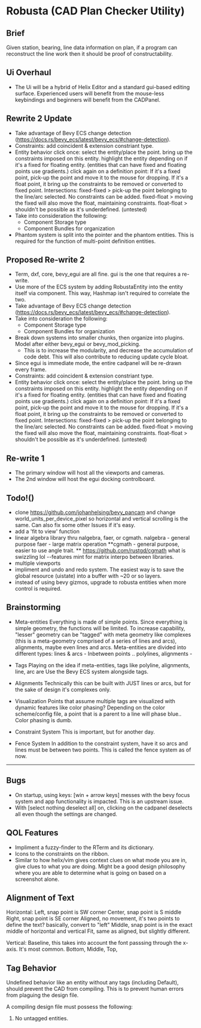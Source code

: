 # Robusta (CAD Plan Checker Utility)
## Brief
Given station, bearing, line data information on plan, if a program can reconstruct the line work then it should be proof of constructability.

## Ui Overhaul
- The Ui will be a hybrid of Helix Editor and a standard gui-based editing surface. Experienced users will benefit from the mouse-less keybindings and beginners will benefit from the CADPanel. 

## Rewrite 2 Update
- Take advantage of Bevy ECS change detection (https://docs.rs/bevy_ecs/latest/bevy_ecs/#change-detection). 
- Constraints: add coincident & extension constriant type.
- Entity behavior
    click once: select the entity/place the point. bring up the constraints imposed on this entity. highlight the entity depending on if it's a fixed for floating entity. (entities that can have fixed and floating points use gradients.) 
    click again on a definition point: If it's a fixed point, pick-up the point and move it to the mouse for dropping. If it's a float point, it bring up the constraints to be removed or converted to fixed point. 
        Intersections:
        fixed-fixed > pick-up the point belonging to the line/arc selected. No constraints can be added.
        fixed-float > moving the fixed will also move the float, maintaining constraints. 
        float-float > shouldn't be possible as it's underdefined. (untested)
- Take into consideration the following:
    - Component Storage type
    - Component Bundles for organization
- Phantom system is split into the pointer and the phantom entities. This is required for the function of multi-point definition entities. 

## Proposed Re-write 2
- Term, dxf, core, bevy_egui are all fine. gui is the one that requires a re-write.
- Use more of the ECS system by adding RobustaEntity into the entity itself via component. This way, Hashmap isn't required to correlate the two. 
- Take advantage of Bevy ECS change detection (https://docs.rs/bevy_ecs/latest/bevy_ecs/#change-detection). 
- Take into consideration the following:
    - Component Storage type
    - Component Bundles for organization
- Break down systems into smaller chunks, then organize into plugins. Model after either bevy_egui or bevy_mod_picking.
    - This is to increase the modularity, and decrease the accumulation of code debt. This will also contribute to reducing update cycle bloat. 
- Since egui is immediate mode, the entire cadpanel will be re-drawn every frame.
- Constraints: add coincident & extension constriant type.
- Entity behavior
    click once: select the entity/place the point. bring up the constraints imposed on this entity. highlight the entity depending on if it's a fixed for floating entity. (entities that can have fixed and floating points use gradients.) 
    click again on a definition point: If it's a fixed point, pick-up the point and move it to the mouse for dropping. If it's a float point, it bring up the constraints to be removed or converted to fixed point. 
        Intersections:
        fixed-fixed > pick-up the point belonging to the line/arc selected. No constraints can be added.
        fixed-float > moving the fixed will also move the float, maintaining constraints. 
        float-float > shouldn't be possible as it's underdefined. (untested)
    

## Re-write 1
- The primary window will host all the viewports and cameras.
- The 2nd window will host the egui docking controlboard. 


## Todo!()
- clone https://github.com/johanhelsing/bevy_pancam and change world_units_per_device_pixel so horizontal and vertical scrolling is the same. Can also fix some other Issues if it's easy. 
- add a 'fit to view' function
- linear algebra library thru nalgebra, faer, or cgmath. 
    nalgebra - general purpose 
    faer - large matrix operation
    **cgmath - general purpose, easier to use angle trait. **
        https://github.com/rustgd/cgmath
        what is swizzling lol 
        --features mint for matrix interpo between libraries.
- multiple viewports
- impliment and undo and redo system. The easiest way is to save the global resource (uistate) into a buffer with ~20 or so layers.
- instead of using bevy gizmos, upgrade to robusta entities when more control is required.

## Brainstorming
- Meta-entities
Everything is made of simple points. Since everything is simple geometry, the functions will be limited. To increase capability, "lesser" geometry can be "tagged" with meta geometry like complexes (this is a meta-geometry comprised of a series of lines and arcs), alignments, maybe even lines and arcs.
    Meta-entities are divided into different types:
        lines & arcs - Inbetween points ..
        polylines, alignments - 

- Tags
Playing on the idea if meta-entities, tags like polyline, alignments, line, arc are 
    Use the Bevy ECS system alongside tags.

- Alignments
Technically this can be built with JUST lines or arcs, but for the sake of design it's complexes only. 

- Visualization
Points that assume multiple tags are visualized with dynamic features like color phasing? Depending on the color scheme/config file, a point that is a parent to a line will phase blue.. Color phasing is dumb. 

- Constraint System
This is important, but for another day. 

- Fence System
In addition to the constraint system, have it so arcs and lines must be between two points. This is called the fence system as of now.

---

## Bugs
- On startup, using keys: [win + arrow keys] messes with the bevy focus system and app functionality is impacted. This is an upstream issue.
- With [select nothing deselect all] on, clicking on the cadpanel deselects all even though the settings are changed. 

## QOL Features
- Impliment a fuzzy-finder to the RTerm and its dictionary.
- Icons to the constraints on the ribbon.
- Similar to how helix/vim gives context clues on what mode you are in, give clues to what you are doing. Might be a good design philosophy where you are able to determine what is going on based on a screenshot alone.

## Alignment of Text
Horizontal:
    Left, snap point is SW corner
    Center, snap point is S middle
    Right, snap point is SE corner
    Aligned, no movement, it's two points to define the text? basically, convert to "left"
    Middle, snap point is in the exact middle of horizontal and vertical
    Fit, same as aligned, but slightly different.

Vertical:
    Baseline, this takes into account the font passsing through the x-axis. It's most common.
    Bottom,
    Middle,
    Top,

## Tag Behavior
Undefined behavior like an entity without any tags (including Default), should prevent the CAD from compiling. This is to prevent human errors from plaguing the design file. 

A compiling design file must possess the following:
1. No untagged entities.